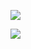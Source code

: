 ![](https://github-readme-stats.vercel.app/api?username=DavydeVries&show_icons=true&count_private=true)

![](https://github-readme-stats.vercel.app/api/top-langs/?username=DavydeVries&layout=compact)




<!--
**DavydeVries/DavydeVries** is a ✨ _special_ ✨ repository because its `README.md` (this file) appears on your GitHub profile.

Here are some ideas to get you started:

- 🔭 I’m currently working on ...
- 🌱 I’m currently learning ...
- 👯 I’m looking to collaborate on ...
- 🤔 I’m looking for help with ...
- 💬 Ask me about ...
- 📫 How to reach me: ...
- 😄 Pronouns: ...
- ⚡ Fun fact: ...
-->
